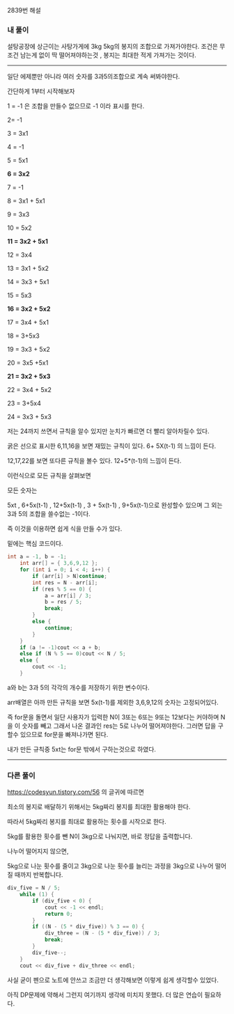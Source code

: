 2839번 해설

<h3>내 풀이</h3>

설탕공장에 상근이는 사탕가게에 3kg 5kg의 봉지의 조합으로 가져가야한다. 조건은 무조건 남는게 없이 딱 떨어져야하는것 , 봉지는 최대한 적게 가져가는 것이다.

<hr>

일단 에제뿐만 아니라 여러 숫자를 3과5의조합으로 계속 써봐야한다.

간단하게 1부터 시작해보자

1 = -1 은 조합을 만들수 없으므로 -1 이라 표시를 한다.

2= -1

3 = 3x1

4 = -1

5 = 5x1

**6 = 3x2**

7 = -1

8 = 3x1 + 5x1

9 = 3x3

10 = 5x2

**11 = 3x2 + 5x1**

12 = 3x4

13 = 3x1 + 5x2

14 = 3x3 + 5x1

15 = 5x3

**16 = 3x2 + 5x2**

17 = 3x4 + 5x1

18 = 3+5x3

19 = 3x3 + 5x2

20 = 3x5 +5x1

**21 = 3x2 + 5x3**

22 = 3x4 + 5x2 

23 = 3+5x4

24 = 3x3 + 5x3

저는 24까지 쓰면서 규칙을 알수 있지만 눈치가 빠르면 더 빨리 알아차릴수 있다. 



굵은 선으로 표시한 6,11,16을 보면 재밌는 규칙이 있다. 6+ 5X(t-1) 의 느낌이 든다.

12,17,22를 보면 또다른 규칙을 볼수 있다. 12+5*(t-1)의 느낌이 든다. 

이런식으로 모든 규칙을 살펴보면

모든 숫자는 

5xt , 6+5x(t-1) , 12+5x(t-1) , 3 + 5x(t-1) , 9+5x(t-1)으로 완성할수 있으며 그 외는 3과 5의 조합을 쓸수없는 -1이다.

즉 이것을 이용하면 쉽게 식을 만들 수가 있다.



밑에는 핵심 코드이다.

```c++
int a = -1, b = -1;
	int arr[] = { 3,6,9,12 };
	for (int i = 0; i < 4; i++) {
		if (arr[i] > N)continue;
		int res = N - arr[i];
		if (res % 5 == 0) {
			a = arr[i] / 3;
			b = res / 5;
			break;
		}
		else {
			continue;
		}
	}
	if (a != -1)cout << a + b;
	else if (N % 5 == 0)cout << N / 5;
	else {
		cout << -1;
	}
```

a와 b는 3과 5의 각각의 개수를 저장하기 위한 변수이다.

arr배열은 아까 만든 규칙을 보면 5x(t-1)를 제외한 3,6,9,12의 숫자는 고정되어있다. 

즉 for문을 돌면서 일단 사용자가 입력한 N이 3또는 6또는 9또는 12보다는 커야하며 N을 이 숫자를 빼고 그래서 나온 결과인 res는 5로 나누어 떨어져야한다. 그러면 답을 구할수 있으므로 for문을 빠져나가면 된다. 

내가 만든 규칙중 5xt는 for문 밖에서 구하는것으로 하였다. 





<hr>



<h3>다른 풀이</h3>



https://codesyun.tistory.com/56 의 글귀에 따르면

최소의 봉지로 배달하기 위해서는 5kg짜리 봉지를 최대한 활용해야 한다.

따라서 5kg짜리 봉지를 최대로 활용하는 횟수를 시작으로 한다.

 

5kg를 활용한 횟수를 뺀 N이 3kg으로 나눠지면, 바로 정답을 출력합니다.

나누어 떨어지지 않으면,

5kg으로 나눈 횟수를 줄이고 3kg으로 나눈 횟수를 늘리는 과정을 3kg으로 나누어 떨어질 때까지 반복합니다.



```c++
div_five = N / 5;
	while (1) {
		if (div_five < 0) {
			cout << -1 << endl;
			return 0;
		}
		if ((N - (5 * div_five)) % 3 == 0) {
			div_three = (N - (5 * div_five)) / 3;
			break;
		}
		div_five--;
	}
	cout << div_five + div_three << endl;
```



사실 굳이 펜으로 노트에 안쓰고 조금만 더 생각해보면 이렇게 쉽게 생각할수 있었다. 

아직 DP문제에 약해서 그런지 여기까지 생각에 미치지 못했다. 더 많은 연습이 필요하다. 
